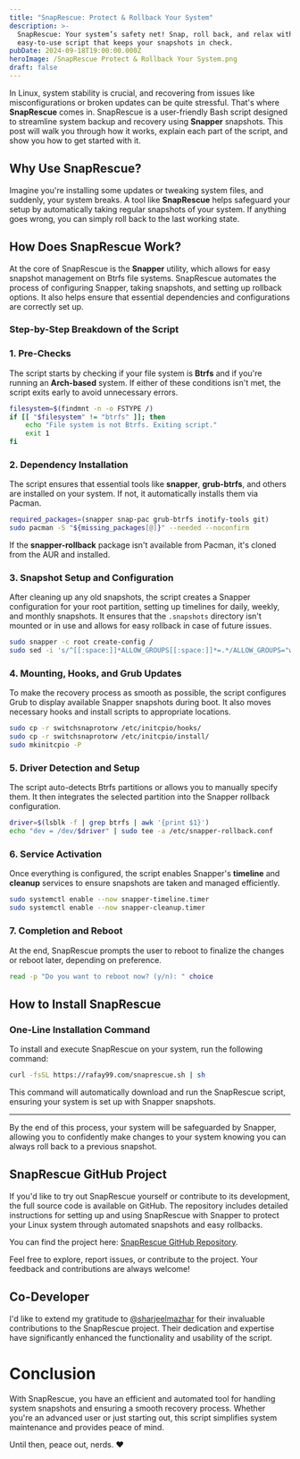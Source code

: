 ```yaml
---
title: "SnapRescue: Protect & Rollback Your System"
description: >-
  SnapRescue: Your system’s safety net! Snap, roll back, and relax with this
  easy-to-use script that keeps your snapshots in check.
pubDate: 2024-09-18T19:00:00.000Z
heroImage: /SnapRescue Protect & Rollback Your System.png
draft: false
---
```


In Linux, system stability is crucial, and recovering from issues like misconfigurations or broken updates can be quite stressful. That's where **SnapRescue** comes in. SnapRescue is a user-friendly Bash script designed to streamline system backup and recovery using **Snapper** snapshots. This post will walk you through how it works, explain each part of the script, and show you how to get started with it.

## **Why Use SnapRescue?**

Imagine you're installing some updates or tweaking system files, and suddenly, your system breaks. A tool like **SnapRescue** helps safeguard your setup by automatically taking regular snapshots of your system. If anything goes wrong, you can simply roll back to the last working state.

## **How Does SnapRescue Work?**

At the core of SnapRescue is the **Snapper** utility, which allows for easy snapshot management on Btrfs file systems. SnapRescue automates the process of configuring Snapper, taking snapshots, and setting up rollback options. It also helps ensure that essential dependencies and configurations are correctly set up.

### **Step-by-Step Breakdown of the Script**

### 1. **Pre-Checks**

The script starts by checking if your file system is **Btrfs** and if you're running an **Arch-based** system. If either of these conditions isn't met, the script exits early to avoid unnecessary errors.

```bash
filesystem=$(findmnt -n -o FSTYPE /)
if [[ "$filesystem" != "btrfs" ]]; then
    echo "File system is not Btrfs. Exiting script."
    exit 1
fi
```

### 2. **Dependency Installation**

The script ensures that essential tools like **snapper**, **grub-btrfs**, and others are installed on your system. If not, it automatically installs them via Pacman.

```bash
required_packages=(snapper snap-pac grub-btrfs inotify-tools git)
sudo pacman -S "${missing_packages[@]}" --needed --noconfirm
```

If the **snapper-rollback** package isn't available from Pacman, it's cloned from the AUR and installed.

### 3. **Snapshot Setup and Configuration**

After cleaning up any old snapshots, the script creates a Snapper configuration for your root partition, setting up timelines for daily, weekly, and monthly snapshots. It ensures that the `.snapshots` directory isn't mounted or in use and allows for easy rollback in case of future issues.

```bash
sudo snapper -c root create-config /
sudo sed -i 's/^[[:space:]]*ALLOW_GROUPS[[:space:]]*=.*/ALLOW_GROUPS="wheel"/' /etc/snapper/configs/root
```

### 4. **Mounting, Hooks, and Grub Updates**

To make the recovery process as smooth as possible, the script configures Grub to display available Snapper snapshots during boot. It also moves necessary hooks and install scripts to appropriate locations.

```bash
sudo cp -r switchsnaprotorw /etc/initcpio/hooks/
sudo cp -r switchsnaprotorw /etc/initcpio/install/
sudo mkinitcpio -P
```

### 5. **Driver Detection and Setup**

The script auto-detects Btrfs partitions or allows you to manually specify them. It then integrates the selected partition into the Snapper rollback configuration.

```bash
driver=$(lsblk -f | grep btrfs | awk '{print $1}')
echo "dev = /dev/$driver" | sudo tee -a /etc/snapper-rollback.conf
```

### 6. **Service Activation**

Once everything is configured, the script enables Snapper's **timeline** and **cleanup** services to ensure snapshots are taken and managed efficiently.

```bash
sudo systemctl enable --now snapper-timeline.timer
sudo systemctl enable --now snapper-cleanup.timer
```

### 7. **Completion and Reboot**

At the end, SnapRescue prompts the user to reboot to finalize the changes or reboot later, depending on preference.

```bash
read -p "Do you want to reboot now? (y/n): " choice
```

## **How to Install SnapRescue**

### **One-Line Installation Command**

To install and execute SnapRescue on your system, run the following command:

```bash
curl -fsSL https://rafay99.com/snaprescue.sh | sh
```

This command will automatically download and run the SnapRescue script, ensuring your system is set up with Snapper snapshots.

---

By the end of this process, your system will be safeguarded by Snapper, allowing you to confidently make changes to your system knowing you can always roll back to a previous snapshot.

## SnapRescue GitHub Project

If you'd like to try out SnapRescue yourself or contribute to its development, the full source code is available on GitHub. The repository includes detailed instructions for setting up and using SnapRescue with Snapper to protect your Linux system through automated snapshots and easy rollbacks.

You can find the project here: [SnapRescue GitHub Repository](https://github.com/rafay99-epic/SnapRescue).

Feel free to explore, report issues, or contribute to the project. Your feedback and contributions are always welcome!

## **Co-Developer**

I'd like to extend my gratitude to [@sharjeelmazhar](https://github.com/sharjeelmazhar) for their invaluable contributions to the SnapRescue project. Their dedication and expertise have significantly enhanced the functionality and usability of the script.

# **Conclusion**

With SnapRescue, you have an efficient and automated tool for handling system snapshots and ensuring a smooth recovery process. Whether you're an advanced user or just starting out, this script simplifies system maintenance and provides peace of mind.

Until then, peace out, nerds. ❤️

